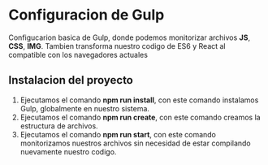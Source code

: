 # Configuracion de Gulp

Configucarion basica de Gulp, donde podemos monitorizar archivos **JS**, **CSS**, **IMG**.
Tambien transforma nuestro codigo de ES6 y React al compatible con los navegadores actuales

## Instalacion del proyecto
1. Ejecutamos el comando **npm run install**, con este comando instalamos Gulp, globalmente en nuestro sistema.
2. Ejecutamos el comando **npm run create**, con este comando creamos la estructura de archivos.
3. Ejecutamos el comando **npm run start**, con este comando monitorizamos nuestros archivos sin necesidad de estar compilando nuevamente nuestro codigo.
